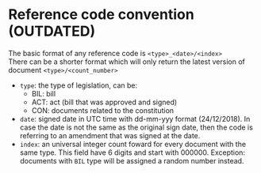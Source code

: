 # Reference code convention (OUTDATED)
The basic format of any reference code is 
`<type>_<date>/<index>`\
There can be a shorter format which will only return the latest version of document
`<type>/<count_number>` 
- `type`: the type of legislation, can be:
    - BIL: bill
    - ACT: act (bill that was approved and signed)
    - CON: documents related to the constitution
- `date`: signed date in UTC time with dd-mm-yyy format (24/12/2018). In case the date is not the same as the original sign date, then the code is referring to an amendment that was signed at the date.
- `index`: an universal integer count foward for every document with the same type. This field have 6 digits and start with 000000. Exception: documents with `BIL` type will be assigned a random number instead.
